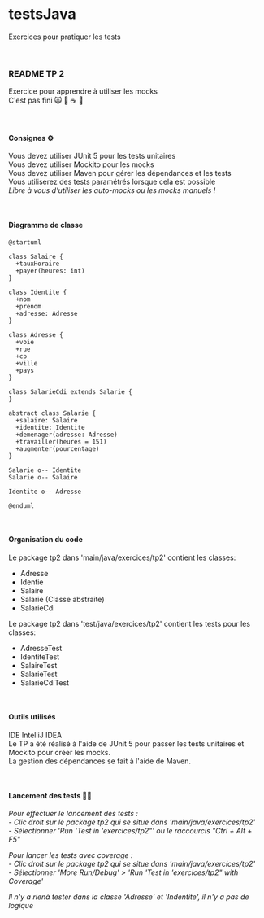 # testsJava
Exercices pour pratiquer les tests

&nbsp;
### README TP 2
Exercice pour apprendre à utiliser les mocks\
C'est pas fini :scream_cat: :hankey: :coffee: :octopus:

&nbsp;
#### Consignes ⚙️
Vous devez utiliser JUnit 5 pour les tests unitaires\
Vous devez utiliser Mockito pour les mocks\
Vous devez utiliser Maven pour gérer les dépendances et les tests\
Vous utiliserez des tests paramétrés lorsque cela est possible\
_Libre à vous d'utiliser les auto-mocks ou les mocks manuels !_

&nbsp;
#### Diagramme de classe
```puml
@startuml

class Salaire {
  +tauxHoraire
  +payer(heures: int)
}

class Identite {
  +nom
  +prenom
  +adresse: Adresse
}

class Adresse {
  +voie
  +rue
  +cp
  +ville
  +pays
}

class SalarieCdi extends Salarie {
}

abstract class Salarie {
  +salaire: Salaire
  +identite: Identite
  +demenager(adresse: Adresse)
  +travailler(heures = 151)
  +augmenter(pourcentage)
}

Salarie o-- Identite
Salarie o-- Salaire

Identite o-- Adresse

@enduml

```
&nbsp;
#### Organisation du code 
Le package tp2 dans 'main/java/exercices/tp2' contient les classes:
- Adresse
- Identie
- Salaire
- Salarie (Classe abstraite)
- SalarieCdi 

Le package tp2 dans 'test/java/exercices/tp2' contient les tests pour les classes:
- AdresseTest
- IdentiteTest
- SalaireTest
- SalarieTest
- SalarieCdiTest

&nbsp;
#### Outils utilisés

IDE IntelliJ IDEA\
Le TP a été réalisé à l'aide de JUnit 5 pour passer les tests unitaires et Mockito pour créer les mocks.\
La gestion des dépendances se fait à l'aide de Maven.

&nbsp;
#### Lancement des tests :man_scientist:

_Pour effectuer le lancement des tests :_\
_- Clic droit sur le package tp2 qui se situe dans 'main/java/exercices/tp2'_\
_- Sélectionner 'Run 'Test in 'exercices/tp2"' ou le raccourcis "Ctrl + Alt + F5"_

_Pour lancer les tests avec coverage :_\
_- Clic droit sur le package tp2 qui se situe dans 'main/java/exercices/tp2'_\
_- Sélectionner 'More Run/Debug' > 'Run 'Test in 'exercices/tp2" with Coverage'_

_Il n'y a rienà tester dans la classe 'Adresse' et 'Indentite', il n'y a pas de logique_




